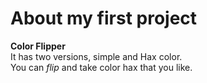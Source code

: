 # About my first project
**Color Flipper**  
It has two versions, simple and Hax color.  
You can _flip_ and take color hax that you like.



